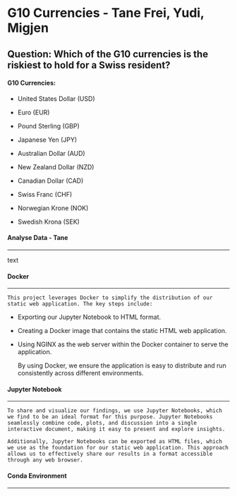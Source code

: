 # G10 Currencies - Tane Frei, Yudi, Migjen 

## Question: Which of the G10 currencies is the riskiest to hold for a Swiss resident?

#### G10 Currencies: 

+ United States Dollar (USD)

+ Euro (EUR)

+ Pound Sterling (GBP)

+ Japanese Yen (JPY)

+ Australian Dollar (AUD)

+ New Zealand Dollar (NZD)

+ Canadian Dollar (CAD)

+ Swiss Franc (CHF)

+ Norwegian Krone (NOK)

+ Swedish Krona (SEK)



#### Analyse Data - Tane
___
text

#### Docker
___

    This project leverages Docker to simplify the distribution of our static web application. The key steps include:

- Exporting our Jupyter Notebook to HTML format.
- Creating a Docker image that contains the static HTML web application.
- Using NGINX as the web server within the Docker container to serve the application.

    By using Docker, we ensure the application is easy to distribute and run consistently across different environments.


#### Jupyter Notebook
___

    To share and visualize our findings, we use Jupyter Notebooks, which we find to be an ideal format for this purpose. Jupyter Notebooks seamlessly combine code, plots, and discussion into a single interactive document, making it easy to present and explore insights.

    Additionally, Jupyter Notebooks can be exported as HTML files, which we use as the foundation for our static web application. This approach allows us to effectively share our results in a format accessible through any web browser.

#### Conda Environment
___
